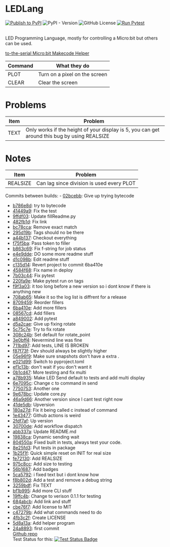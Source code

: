 # LEDLang
[![Publish to PyPI](https://github.com/ElliNet13/ledlang/actions/workflows/deploy.yml/badge.svg)](https://github.com/ElliNet13/ledlang/actions/workflows/deploy.yml)
![PyPI - Version](https://img.shields.io/pypi/v/ledlang)
![GitHub License](https://img.shields.io/github/license/ElliNet13/ledlang)
[![Run Pytest](https://github.com/ElliNet13/ledlang/actions/workflows/pytest.yml/badge.svg)](https://github.com/ElliNet13/ledlang/actions/workflows/pytest.yml)

<br>
LED Programming Language, mostly for controlling a Micro:bit but others can be used.

[to-the-serial Micro:bit Makecode Helper](https://ellinet13.github.io/to-the-serial/)

| Command  | What they do                    |
|----------|---------------------------------|
| PLOT     | Turn on a pixel on the screen   |
| CLEAR    | Clear the screen                |

# Problems
| Item     | Problem                                                                                        |
|----------|------------------------------------------------------------------------------------------------|
| TEXT     | Only works if the height of your display is 5, you can get around this bug by using REALSIZE   |

# Notes
| Item         | Problem                                     |
|--------------|---------------------------------------------|
| REALSIZE     | Can lag since division is used every PLOT   |

Commits between builds: - [02bcebb](https://github.com/ElliNet13/ledlang/commit/02bcebb81c623c09ec70a5921d35a82d48c91f0d): Give up trying bytecode
- [b786e8d](https://github.com/ElliNet13/ledlang/commit/b786e8defa6d7263c5f4ae8aab69b692966dc05d): try to bytecode
- [41449a9](https://github.com/ElliNet13/ledlang/commit/41449a9c46da92fa65bfb5fec680fff4b75c59e2): Fix the test
- [9ffdf03](https://github.com/ElliNet13/ledlang/commit/9ffdf03da7dba84771fb19a4058f439cda500640): Update fillReadme.py
- [482fb1d](https://github.com/ElliNet13/ledlang/commit/482fb1d1c10d8b0e8c31b49d13ff9f16484ca1eb): Fix link
- [bc78cca](https://github.com/ElliNet13/ledlang/commit/bc78ccaf8d5b90249c58e95025b78109d12ac67a): Remove exact match
- [295d19b](https://github.com/ElliNet13/ledlang/commit/295d19bf103d62c978549eba3efca715aa672f3b): Tags should no be there
- [a44b137](https://github.com/ElliNet13/ledlang/commit/a44b137490332bcfb1d63fa998e834fcf368b98c): Checkout everything
- [f75f5ba](https://github.com/ElliNet13/ledlang/commit/f75f5ba8e24f7632f93019fb349c92e9172d2303): Pass token to filler
- [b863c69](https://github.com/ElliNet13/ledlang/commit/b863c694875faf94d6db958e86c2895e07ed15a3): Fix f-string for job status
- [e4e9dde](https://github.com/ElliNet13/ledlang/commit/e4e9dde3d4334aea3ac77446322f81d6db74f3f8): DO some more readme stuff
- [d1c098b](https://github.com/ElliNet13/ledlang/commit/d1c098b473b833ba2591733c2604477ce7619712): Edit readme stuff
- [c135d14](https://github.com/ElliNet13/ledlang/commit/c135d146fe94ff8eeef9e1b778c8f0ee95705f67): Revert project to commit 6ba410e
- [4584f68](https://github.com/ElliNet13/ledlang/commit/4584f68c0ef30860622788212fae981513c95635): Fix name in deploy
- [7b03c44](https://github.com/ElliNet13/ledlang/commit/7b03c44c525b0e02b6ce55c725c9b74173295c8f): Fix pytest
- [220fa9e](https://github.com/ElliNet13/ledlang/commit/220fa9ef96837b14ae68ddbdeb23e9506c7353ac): Make pytest run on tags
- [f9f3a03](https://github.com/ElliNet13/ledlang/commit/f9f3a03fa959d1ac7ac492b524bc1c6c8626282e): it too long before a new version so i dont know if there is anything new
- [708ab65](https://github.com/ElliNet13/ledlang/commit/708ab657627b07a2726fe5b9f89fee26a329880e): Make it so the log list is diffrent for a release
- [8709459](https://github.com/ElliNet13/ledlang/commit/87094599da88fc93e37c7f7104f29d8986fc1e71): Reorder fillers
- [6ba410e](https://github.com/ElliNet13/ledlang/commit/6ba410e209aaf8eda34df95d77f85aa722d84c8f): Add more fillers
- [08567cd](https://github.com/ElliNet13/ledlang/commit/08567cd719085e287fdc54d1a025ba3cbe697e1c): Add fillers
- [a849002](https://github.com/ElliNet13/ledlang/commit/a84900215bac426523ff2be0086c9bb92d17f989): Add pytest
- [d5a2cae](https://github.com/ElliNet13/ledlang/commit/d5a2cae9ffe2444c845c69a9bd92c47331637a7b): Give up fixing rotate
- [5c75c7e](https://github.com/ElliNet13/ledlang/commit/5c75c7ee51aea806717af4551de067b93da257a2): Try to fix rotate
- [308c24b](https://github.com/ElliNet13/ledlang/commit/308c24b2ca8118d12e2f2e26b224d2d193191b51): Set default for rotate_point
- [3e0bff4](https://github.com/ElliNet13/ledlang/commit/3e0bff49a3394d221cc2cddcf48d49f2fc2862a3): Nevermind line was fine
- [711bd97](https://github.com/ElliNet13/ledlang/commit/711bd975ddf2841bad55087d0d5c5d3fe16ba51d): Add tests, LINE IS BROKEN
- [f87f73f](https://github.com/ElliNet13/ledlang/commit/f87f73f41a72c61488e8371c02b402d1b4b29f3c): Dev should always be slightly higher
- [05e96f9](https://github.com/ElliNet13/ledlang/commit/05e96f97ed6bcaa753095951633fc4699b837287): Make sure snapshots don't have a extra .
- [e021d99](https://github.com/ElliNet13/ledlang/commit/e021d996e652164b9302a5c1405642dd741ee594): Switch to pyproject.toml
- [ef1c13b](https://github.com/ElliNet13/ledlang/commit/ef1c13b75dd5129cd1de45b01c1e1782ae3db11e): don't wait if you don't want it
- [0b1cd47](https://github.com/ElliNet13/ledlang/commit/0b1cd478b8e56e554846c36d41d9ef9cdf66ad15): More testing and fix multi
- [a78b935](https://github.com/ElliNet13/ledlang/commit/a78b9354bf43885ad610aba8a6ade0a8f5b0b753): Make LED Send default to tests and add multi display
- [6e7095c](https://github.com/ElliNet13/ledlang/commit/6e7095c2b5240fdbc6e45196b0e027597ee00fec): Change c to command in send
- [7750753](https://github.com/ElliNet13/ledlang/commit/77507533735d36be13c86cb732df789d7b2c7b72): Another one
- [9e678bc](https://github.com/ElliNet13/ledlang/commit/9e678bc26c64e05a8aef1e4a8f806adb5cbbd798): Update core.py
- [46a9d66](https://github.com/ElliNet13/ledlang/commit/46a9d66eef1f11dcb7f45c3d4d21d8be016b04bf): Another version since I cant test right now
- [41de5db](https://github.com/ElliNet13/ledlang/commit/41de5db9abbb52347fb577c57fd810efe2fb4936): Upversion
- [180a27d](https://github.com/ElliNet13/ledlang/commit/180a27db31e249f8f7f2129d15f6c142841704cd): Fix it being called c instead of command
- [1e43477](https://github.com/ElliNet13/ledlang/commit/1e43477e00efd7655289c0d99be3a049e035792a): Github actions is weird
- [2fdf7af](https://github.com/ElliNet13/ledlang/commit/2fdf7af877b93d4d0fc53b962674d7d621e2d2c6): Up version
- [30700de](https://github.com/ElliNet13/ledlang/commit/30700de5ed6d279c23cdcbff980f9a95fc9018a9): Add workflow dispatch
- [abb337a](https://github.com/ElliNet13/ledlang/commit/abb337af1d2481e6009aee52f63d21e5d9683e4c): Update README.md
- [19838ca](https://github.com/ElliNet13/ledlang/commit/19838ca54b3640cf1d97932cb859fb121db74095): Dynamic sending wait
- [804550a](https://github.com/ElliNet13/ledlang/commit/804550a486d6b85da35e9a3315cababd53efc7dc): Fixed built in tests, always test your code.
- [8e25fd3](https://github.com/ElliNet13/ledlang/commit/8e25fd359c384797ccf712720a32f93fa7e06041): Put tests in package
- [1b25f1f](https://github.com/ElliNet13/ledlang/commit/1b25f1f757f95049114c8ed7e177893a9c282bc2): Quick simple reset on INIT for real size
- [fe72130](https://github.com/ElliNet13/ledlang/commit/fe721301aed5bb710c98afa8adbdd628f3fcddfb): Add REALSIZE
- [975c8cc](https://github.com/ElliNet13/ledlang/commit/975c8cc71eebffa2286e2baf709e432f649abe64): Add size to testing
- [56b1687](https://github.com/ElliNet13/ledlang/commit/56b168777e52b0bcebdea5b145dc045d6cf1be9f): Add badges
- [5ca5792](https://github.com/ElliNet13/ledlang/commit/5ca5792fefe583f98091122a634d20d3ebb31ab9): i fixed text but i dont know how
- [f8b802d](https://github.com/ElliNet13/ledlang/commit/f8b802d1a154afa45a3c0d4117440e0889cc46ee): Add a test and remove a debug string
- [3259bdf](https://github.com/ElliNet13/ledlang/commit/3259bdf9d720128a7501c3b027d36d48df41165c): Fix TEXT
- [bf1b995](https://github.com/ElliNet13/ledlang/commit/bf1b9954f2d8eaee0f0a8e7dcd2b9b07d91f1400): Add more CLI stuff
- [19ffc4b](https://github.com/ElliNet13/ledlang/commit/19ffc4bac14f8610c463d6745464eeab7899e27f): Change to verison 0.1.1 for testing
- [684abcb](https://github.com/ElliNet13/ledlang/commit/684abcb6f1c596b8ab1713d125d5e2bb9fedba71): Add link and stuff
- [cbe76f7](https://github.com/ElliNet13/ledlang/commit/cbe76f7d5a1ead882eda17fcc8b55d8029e7d3a6): Add license to MIT
- [c47279b](https://github.com/ElliNet13/ledlang/commit/c47279ba76f84384295a69baf4a25853b16ad97b): Add what commands need to do
- [4fb3c2f](https://github.com/ElliNet13/ledlang/commit/4fb3c2f7908f698553d1351623ce790a4a5d9cd0): Create LICENSE
- [5d8a13a](https://github.com/ElliNet13/ledlang/commit/5d8a13aa63f2b1a156d497f419ef130b7f9bfa4f): Add helper program
- [24a8893](https://github.com/ElliNet13/ledlang/commit/24a889378a863d66801ee3dc2b96724f7ff66f77): first commit<br>
[Github repo](https://github.com/ElliNet13/ledlang)<br>
Test Status for this: [![Test Status Badge](https://img.shields.io/badge/dynamic/json?url=https%3A%2F%2Fapi.github.com%2Frepos%2FElliNet13%2Fledlang%2Factions%2Fjobs%2F46571070944&query=status&logo=github&label=Test%20Status)](https://github.com/ElliNet13/ledlang/actions/runs/16474156125/job/46571070944)
